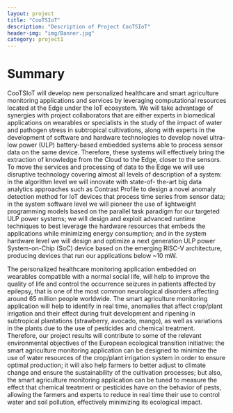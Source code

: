 ```yaml
---
layout: project
title: "CooTSIoT"
description: "Description of Project CooTSIoT"
header-img: "img/Banner.jpg"
category: project1
---
```


# Summary

CooTSIoT will develop new personalized healthcare and smart agriculture monitoring applications and services by leveraging computational resources located at the Edge under the IoT ecosystem. We will take advantage of synergies with project collaborators that are either experts in biomedical applications on wearables or specialists in the study of the impact of water and pathogen stress in subtropical cultivations, along with experts in the development of software and hardware technologies to develop novel ultra-low power (ULP) battery-based embedded systems able to process sensor data on the same device. Therefore, these systems will effectively bring the extraction of knowledge from the Cloud to the Edge, closer to the sensors. To move the services and processing of data to the Edge we will use disruptive technology covering almost all levels of description of a system: in the algorithm level we will innovate with state-of- the-art big data analytics approaches such as Contrast Profile to design a novel anomaly detection method for IoT devices that process time series from sensor data; in the system software level we will pioneer the use of lightweight programming models based on the parallel task paradigm for our targeted ULP power systems; we will design and exploit advanced runtime techniques to best leverage the hardware resources that embeds the applications while minimizing energy consumption; and in the system hardware level we will design and optimize a next generation ULP power System-on-Chip (SoC) device based on the emerging RISC-V architecture, producing devices that run our applications below ~10 mW.

The personalized healthcare monitoring application embedded on wearables compatible with a normal social life, will help to improve the quality of life and control the occurrence seizures in patients affected by epilepsy, that is one of the most common neurological disorders affecting around 65 million people worldwide. The smart agriculture monitoring application will help to identify in real time, anomalies that affect crop/plant irrigation and their effect during fruit development and ripening in subtropical plantations (strawberry, avocado, mango), as well as variations in the plants due to the use of pesticides and chemical treatment. Therefore, our project results will contribute to some of the relevant environmental objectives of the European ecological transition initiative: the smart agriculture monitoring application can be designed to minimize the use of water resources of the crop/plant irrigation system in order to ensure optimal production; it will also help farmers to better adjust to climate change and ensure the sustainability of the cultivation processes; but also, the smart agriculture monitoring application can be tuned to measure the effect that chemical treatment or pesticides have on the behavior of pests, allowing the farmers and experts to reduce in real time their use to control water and soil pollution, effectively minimizing its ecological impact.